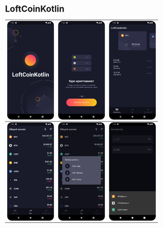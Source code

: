 # LoftCoinKotlin
| <img src="app/Screenshot_1.png"> | <img src="app/Screenshot_2.png"> | <img src="app/Screenshot_3.png"> |
| ---------------------------------------------- | -------------------------------------------- | ------------------------------------------- |
| <img src="app/Screenshot_4.png"> | <img src="app/Screenshot_5.png"> | <img src="app/Screenshot_7.png"> |
